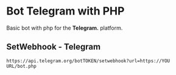 # Bot Telegram with PHP
Basic bot with php for the **Telegram.** platform.

## SetWebhook - Telegram
```https://api.telegram.org/botTOKEN/setwebhook?url=https://YOU URL/bot.php```
